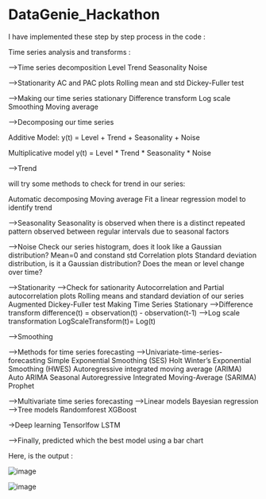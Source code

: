 # DataGenie_Hackathon

I have implemented these step by step process in the code :

Time series analysis and transforms :

-->Time series decomposition
Level
Trend
Seasonality
Noise

-->Stationarity
AC and PAC plots
Rolling mean and std
Dickey-Fuller test

-->Making our time series stationary
Difference transform
Log scale
Smoothing
Moving average

-->Decomposing our time series

Additive Model:
y(t) = Level + Trend + Seasonality + Noise

Multiplicative model
y(t) = Level * Trend * Seasonality * Noise

-->Trend

will try some methods to check for trend in our series:

Automatic decomposing
Moving average
Fit a linear regression model to identify trend

-->Seasonality
Seasonality is observed when there is a distinct repeated pattern observed between regular intervals due to seasonal factors

-->Noise
Check our series histogram, does it look like a Gaussian distribution? Mean=0 and constand std
Correlation plots
Standard deviation distribution, is it a Gaussian distribution?
Does the mean or level change over time?

-->Stationarity
-->Check for sationarity
Autocorrelation and Partial autocorrelation plots
Rolling means and standard deviation of our series
Augmented Dickey-Fuller test
Making Time Series Stationary
-->Difference transform
difference(t) = observation(t) - observation(t-1)
-->Log scale transformation
LogScaleTransform(t)= Log(t)

-->Smoothing

-->Methods for time series forecasting
-->Univariate-time-series-forecasting
Simple Exponential Smoothing (SES)
Holt Winter’s Exponential Smoothing (HWES)
Autoregressive integrated moving average (ARIMA)
Auto ARIMA
Seasonal Autoregressive Integrated Moving-Average (SARIMA)
Prophet

-->Multivariate time series forecasting
-->Linear models
Bayesian regression
-->Tree models
Randomforest
XGBoost

->Deep learning
Tensorlfow LSTM

-->Finally, predicted which the best model using a bar chart


Here, is the output :

![image](https://user-images.githubusercontent.com/76140010/224587891-1c840dde-3870-407d-bc88-3c61b2b24c96.png)


![image](https://user-images.githubusercontent.com/76140010/224588078-a64456ee-4e43-4e79-85b2-732457491e92.png)
